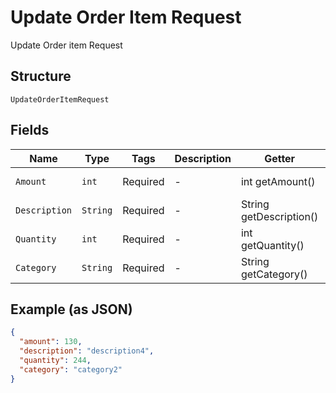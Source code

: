 
# Update Order Item Request

Update Order item Request

## Structure

`UpdateOrderItemRequest`

## Fields

| Name | Type | Tags | Description | Getter | Setter |
|  --- | --- | --- | --- | --- | --- |
| `Amount` | `int` | Required | - | int getAmount() | setAmount(int amount) |
| `Description` | `String` | Required | - | String getDescription() | setDescription(String description) |
| `Quantity` | `int` | Required | - | int getQuantity() | setQuantity(int quantity) |
| `Category` | `String` | Required | - | String getCategory() | setCategory(String category) |

## Example (as JSON)

```json
{
  "amount": 130,
  "description": "description4",
  "quantity": 244,
  "category": "category2"
}
```

